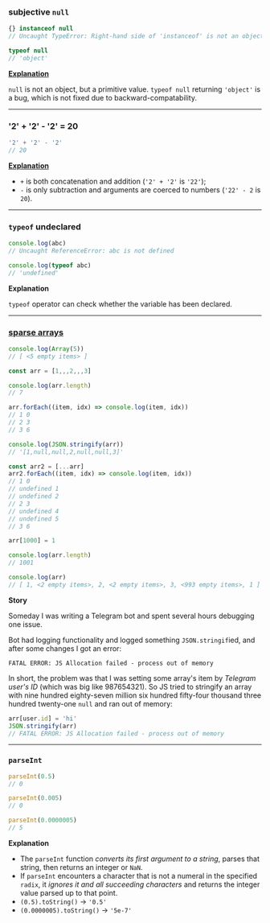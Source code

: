 ### subjective `null`

```js
{} instanceof null
// Uncaught TypeError: Right-hand side of 'instanceof' is not an object
```

```js
typeof null
// 'object'
```

**[Explanation](https://stackoverflow.com/a/7968470)**

`null` is not an object, but a primitive value. `typeof null` returning `'object'` is a bug, which is not fixed due to backward-compatability.

---

### '2' + '2' - '2' = 20

```js
'2' + '2' - '2'
// 20
```

**[Explanation](https://stackoverflow.com/a/48675918)**

- `+` is both concatenation and addition (`'2' + '2'` is `'22'`);
- `-` is only subtraction and arguments are coerced to numbers (`'22' - 2` is `20`).

---

### `typeof` undeclared

```js
console.log(abc)
// Uncaught ReferenceError: abc is not defined
```

```js
console.log(typeof abc)
// 'undefined'
```

**Explanation**

`typeof` operator can check whether the variable has been declared.

---

### [sparse arrays](https://developer.mozilla.org/en-US/docs/Web/JavaScript/Guide/Indexed_collections#sparse_arrays)

```js
console.log(Array(5))
// [ <5 empty items> ]

const arr = [1,,,2,,,3]

console.log(arr.length)
// 7

arr.forEach((item, idx) => console.log(item, idx))
// 1 0
// 2 3
// 3 6

console.log(JSON.stringify(arr))
// '[1,null,null,2,null,null,3]'

const arr2 = [...arr]
arr2.forEach((item, idx) => console.log(item, idx))
// 1 0
// undefined 1
// undefined 2
// 2 3
// undefined 4
// undefined 5
// 3 6

arr[1000] = 1

console.log(arr.length)
// 1001

console.log(arr)
// [ 1, <2 empty items>, 2, <2 empty items>, 3, <993 empty items>, 1 ]
```

**Story**

Someday I was writing a Telegram bot and spent several hours debugging one issue.

Bot had logging functionality and logged something `JSON.stringif`ied, and after some changes I got an error:

```
FATAL ERROR: JS Allocation failed - process out of memory
```

In short, the problem was that I was setting some array's item by _Telegram user's ID_ (which was big like 987654321). So JS tried to stringify an array with nine hundred eighty-seven million six hundred fifty-four thousand three hundred twenty-one `null` and ran out of memory:

```js
arr[user.id] = 'hi'
JSON.stringify(arr)
// FATAL ERROR: JS Allocation failed - process out of memory
```

---

### `parseInt`

```js
parseInt(0.5)
// 0

parseInt(0.005)
// 0

parseInt(0.0000005)
// 5
```

**Explanation**

- The `parseInt` function _converts its first argument to a string_, parses that string, then returns an integer or `NaN`.
- If `parseInt` encounters a character that is not a numeral in the specified `radix`, it _ignores it and all succeeding characters_ and returns the integer value parsed up to that point.
- `(0.5).toString()` -> `'0.5'`
- `(0.0000005).toString()` -> `'5e-7'`
